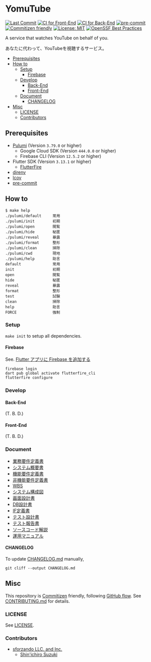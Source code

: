 # YomuTube

[![Last Commit](https://img.shields.io/github/last-commit/shin-sforzando/yomutube)](https://github.com/shin-sforzando/yomutube/graphs/commit-activity)
[![CI for Front-End](https://github.com/shin-sforzando/yomutube/actions/workflows/ci-front.yml/badge.svg)](https://github.com/shin-sforzando/yomutube/actions/workflows/ci-front.yml)
[![CI for Back-End](https://github.com/shin-sforzando/yomutube/actions/workflows/ci-back.yml/badge.svg)](https://github.com/shin-sforzando/yomutube/actions/workflows/ci-back.yml)
[![pre-commit](https://img.shields.io/badge/pre--commit-enabled-brightgreen?logo=pre-commit)](https://github.com/pre-commit/pre-commit)
[![Commitizen friendly](https://img.shields.io/badge/commitizen-friendly-brightgreen.svg)](http://commitizen.github.io/cz-cli/)
[![License: MIT](https://img.shields.io/badge/License-MIT-blue.svg)](https://opensource.org/licenses/MIT)
[![OpenSSF Best Practices](https://www.bestpractices.dev/projects/7773/badge)](https://www.bestpractices.dev/projects/7773)

A service that watches YouTube on behalf of you.

あなたに代わって、YouTubeを視聴するサービス。

- [Prerequisites](#prerequisites)
- [How to](#how-to)
  - [Setup](#setup)
    - [Firebase](#firebase)
  - [Develop](#develop)
    - [Back-End](#back-end)
    - [Front-End](#front-end)
  - [Document](#document)
    - [CHANGELOG](#changelog)
- [Misc](#misc)
  - [LICENSE](#license)
  - [Contributors](#contributors)

## Prerequisites

- [Pulumi](https://www.pulumi.com) (Version `3.79.0` or higher)
  - Google Cloud SDK (Version `444.0.0` or higher)
  - Firebase CLI (Version `12.5.2` or higher)
- Flutter SDK (Version `3.13.1` or higher)
  - [FlutterFire](https://firebase.flutter.dev)
- [direnv](https://direnv.net)
- [lcov](https://github.com/linux-test-project/lcov)
- [pre-commit](https://pre-commit.com)

## How to

```shell
$ make help
./pulumi/default     常用
./pulumi/init        初期
./pulumi/open        閲覧
./pulumi/hide        秘匿
./pulumi/reveal      暴露
./pulumi/format      整形
./pulumi/clean       掃除
./pulumi/cwd         現地
./pulumi/help        助言
default              常用
init                 初期
open                 閲覧
hide                 秘匿
reveal               暴露
format               整形
test                 試験
clean                掃除
help                 助言
FORCE                強制
```

### Setup

`make init` to setup all dependencies.

#### Firebase

See. [Flutter アプリに Firebase を追加する](https://firebase.google.com/docs/flutter/setup?hl=ja&platform=web#prerequisites)

```shell
firebase login
dart pub global activate flutterfire_cli
flutterfire configure
```

### Develop

#### Back-End

(T. B. D.)

#### Front-End

(T. B. D.)

### Document

- [業務要件定義書](https://github.com/shin-sforzando/yomutube/wiki/01_%E6%A5%AD%E5%8B%99%E8%A6%81%E4%BB%B6%E5%AE%9A%E7%BE%A9%E6%9B%B8)
- [システム概要書](https://github.com/shin-sforzando/yomutube/wiki/02_%E3%82%B7%E3%82%B9%E3%83%86%E3%83%A0%E6%A6%82%E8%A6%81%E6%9B%B8)
- [機能要件定義書](https://github.com/shin-sforzando/yomutube/wiki/03_%E6%A9%9F%E8%83%BD%E8%A6%81%E4%BB%B6%E5%AE%9A%E7%BE%A9%E6%9B%B8)
- [非機能要件定義書](https://github.com/shin-sforzando/yomutube/wiki/04_%E9%9D%9E%E6%A9%9F%E8%83%BD%E8%A6%81%E4%BB%B6%E5%AE%9A%E7%BE%A9%E6%9B%B8)
- [WBS](https://github.com/shin-sforzando/yomutube/wiki/05_WBS)
- [システム構成図](https://github.com/shin-sforzando/yomutube/wiki/06_%E3%82%B7%E3%82%B9%E3%83%86%E3%83%A0%E6%A7%8B%E6%88%90%E5%9B%B3)
- [画面設計書](https://github.com/shin-sforzando/yomutube/wiki/07_%E7%94%BB%E9%9D%A2%E8%A8%AD%E8%A8%88%E6%9B%B8)
- [DB設計書](https://github.com/shin-sforzando/yomutube/wiki/08_DB%E8%A8%AD%E8%A8%88%E6%9B%B8)
- [IF定義書](https://github.com/shin-sforzando/yomutube/wiki/09_IF%E5%AE%9A%E7%BE%A9%E6%9B%B8)
- [テスト設計書](https://github.com/shin-sforzando/yomutube/wiki/10_%E3%83%86%E3%82%B9%E3%83%88%E8%A8%AD%E8%A8%88%E6%9B%B8)
- [テスト報告書](https://github.com/shin-sforzando/yomutube/wiki/11_%E3%83%86%E3%82%B9%E3%83%88%E5%A0%B1%E5%91%8A%E6%9B%B8)
- [ソースコード解説](https://github.com/shin-sforzando/yomutube/wiki/12_%E3%82%BD%E3%83%BC%E3%82%B9%E3%82%B3%E3%83%BC%E3%83%89%E8%A7%A3%E8%AA%AC)
- [運用マニュアル](https://github.com/shin-sforzando/yomutube/wiki/13_%E9%81%8B%E7%94%A8%E3%83%9E%E3%83%8B%E3%83%A5%E3%82%A2%E3%83%AB)

#### CHANGELOG

To update [CHANGELOG.md](./CHANGELOG.md) manually,

```shell
git cliff --output CHANGELOG.md
```

## Misc

This repository is [Commitizen](https://commitizen.github.io/cz-cli/) friendly, following [GitHub flow](https://docs.github.com/en/get-started/quickstart/github-flow).
See [CONTRIBUTING.md](./CONTRIBUTING.md) for details.

### LICENSE

See [LICENSE](./LICENSE).

### Contributors

- [sforzando LLC. and Inc.](https://sforzando.co.jp/)
  - [Shin'ichiro Suzuki](https://github.com/shin-sforzando)
